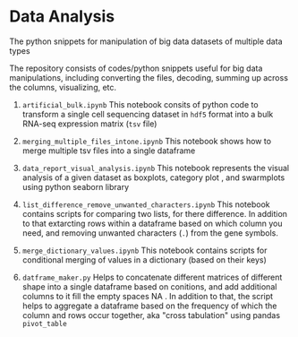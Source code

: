 # Data Analysis


The python snippets for manipulation of big data datasets of multiple data types

The repository consists of codes/python snippets useful for big data manipulations, including converting the files, decoding, 
summing up across the columns, visualizing, etc.

1. `artificial_bulk.ipynb`
This notebook consits of python code to transform a single cell sequencing dataset in `hdf5` format into a bulk RNA-seq expression matrix (`tsv` file)

2. 	`merging_multiple_files_intone.ipynb`
This notebook shows how to merge multiple tsv files into a single dataframe

3. `data_report_visual_analysis.ipynb`
 This notebook represents the visual analysis of a given dataset as boxplots, category plot , and swarmplots using python seaborn library
 
 4. `list_difference_remove_unwanted_characters.ipynb`
 This notebook contains scripts for comparing two lists, for there difference. In addition to that extarcting rows within a dataframe based on which column you need, and removing unwanted characters (`.`) from the gene symbols.
 
 5. `merge_dictionary_values.ipynb`
 This notebook contains scripts for conditional merging of values in a dictionary (based on their keys)

6. `datframe_maker.py`
Helps to concatenate different matrices of different shape into a single dataframe based on conitions, and add additional columns to it fill the empty spaces NA . 
In addition to that, the script helps to aggregate a dataframe based on the frequency of which the column and rows occur together, aka "cross tabulation" using pandas `pivot_table`
